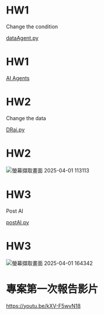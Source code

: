 # HW1 
Change the condition

[dataAgent.py](https://github.com/Morris-Wu/Data/blob/main/dataAgent.py)

# HW1
[AI Agents](https://github.com/user-attachments/assets/e48d9a12-e32a-4ec7-991b-388754b2b182)

# HW2
Change the data

[DRai.py](https://github.com/Morris-Wu/Data/blob/main/DRai.py)

# HW2
![螢幕擷取畫面 2025-04-01 113113](https://github.com/user-attachments/assets/2f661146-59a8-4642-a446-25ca8896e7d5)

# HW3
 Post AI

[postAI.py ](https://github.com/Morris-Wu/Data/blob/main/postAI.py)
 
# HW3
![螢幕擷取畫面 2025-04-01 164342](https://github.com/user-attachments/assets/e091ad1f-1a37-4097-bc69-a66194e331d6)

# 專案第一次報告影片

https://youtu.be/kXV-F5wvN18
